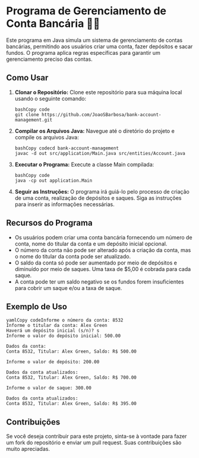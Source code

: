 # Programa de Gerenciamento de Conta Bancária 🏦💸

Este programa em Java simula um sistema de gerenciamento de contas bancárias, permitindo aos usuários criar uma conta, fazer depósitos e sacar fundos. O programa aplica regras específicas para garantir um gerenciamento preciso das contas.

## Como Usar

1. **Clonar o Repositório:** Clone este repositório para sua máquina local usando o seguinte comando:

   ```
   bashCopy code
   git clone https://github.com/JoaoSBarbosa/bank-account-management.git
   ```

2. **Compilar os Arquivos Java:** Navegue até o diretório do projeto e compile os arquivos Java:

   ```
   bashCopy codecd bank-account-management
   javac -d out src/application/Main.java src/entities/Account.java
   ```

3. **Executar o Programa:** Execute a classe Main compilada:

   ```
   bashCopy code
   java -cp out application.Main
   ```

4. **Seguir as Instruções:** O programa irá guiá-lo pelo processo de criação de uma conta, realização de depósitos e saques. Siga as instruções para inserir as informações necessárias.

## Recursos do Programa

- Os usuários podem criar uma conta bancária fornecendo um número de conta, nome do titular da conta e um depósito inicial opcional.
- O número da conta não pode ser alterado após a criação da conta, mas o nome do titular da conta pode ser atualizado.
- O saldo da conta só pode ser aumentado por meio de depósitos e diminuído por meio de saques. Uma taxa de $5,00 é cobrada para cada saque.
- A conta pode ter um saldo negativo se os fundos forem insuficientes para cobrir um saque e/ou a taxa de saque.

## Exemplo de Uso

```
yamlCopy codeInforme o número da conta: 8532
Informe o titular da conta: Alex Green
Haverá um depósito inicial (s/n)? s
Informe o valor do depósito inicial: 500.00

Dados da conta:
Conta 8532, Titular: Alex Green, Saldo: R$ 500.00

Informe o valor de depósito: 200.00

Dados da conta atualizados:
Conta 8532, Titular: Alex Green, Saldo: R$ 700.00

Informe o valor de saque: 300.00

Dados da conta atualizados:
Conta 8532, Titular: Alex Green, Saldo: R$ 395.00
```

## Contribuições

Se você deseja contribuir para este projeto, sinta-se à vontade para fazer um fork do repositório e enviar um pull request. Suas contribuições são muito apreciadas.